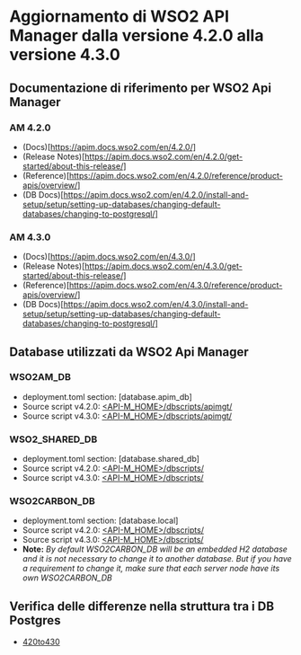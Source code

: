 # Aggiornamento di WSO2 API Manager dalla versione 4.2.0 alla versione 4.3.0

## Documentazione di riferimento per WSO2 Api Manager

### AM 4.2.0
* (Docs)[https://apim.docs.wso2.com/en/4.2.0/]
* (Release Notes)[https://apim.docs.wso2.com/en/4.2.0/get-started/about-this-release/]
* (Reference)[https://apim.docs.wso2.com/en/4.2.0/reference/product-apis/overview/]
* (DB Docs)[https://apim.docs.wso2.com/en/4.2.0/install-and-setup/setup/setting-up-databases/changing-default-databases/changing-to-postgresql/]

### AM 4.3.0
* (Docs)[https://apim.docs.wso2.com/en/4.3.0/]
* (Release Notes)[https://apim.docs.wso2.com/en/4.3.0/get-started/about-this-release/]
* (Reference)[https://apim.docs.wso2.com/en/4.3.0/reference/product-apis/overview/]
* (DB Docs)[https://apim.docs.wso2.com/en/4.3.0/install-and-setup/setup/setting-up-databases/changing-default-databases/changing-to-postgresql/]

## Database utilizzati da WSO2 Api Manager

### WSO2AM_DB
* deployment.toml section: [database.apim_db]
* Source script v4.2.0: [<API-M_HOME>/dbscripts/apimgt/](/am/wso2am-4.2.0/dbscripts/apimgt/)
* Source script v4.3.0: [<API-M_HOME>/dbscripts/apimgt/](/am/wso2am-4.3.0/dbscripts/apimgt/)

### WSO2_SHARED_DB
* deployment.toml section: [database.shared_db]
* Source script v4.2.0: [<API-M_HOME>/dbscripts/](/am/wso2am-4.2.0/dbscripts/)
* Source script v4.3.0: [<API-M_HOME>/dbscripts/](/am/wso2am-4.3.0/dbscripts/)

### WSO2CARBON_DB
* deployment.toml section: [database.local]
* Source script v4.2.0: [<API-M_HOME>/dbscripts/](/am/wso2am-4.2.0/dbscripts/)
* Source script v4.3.0: [<API-M_HOME>/dbscripts/](/am/wso2am-4.3.0/dbscripts/)
* **Note:** *By default WSO2CARBON_DB will be an embedded H2 database and it is not necessary to change it to another database. But if you have a requirement to change it, make sure that each server node have its own WSO2CARBON_DB*
        
## Verifica delle differenze nella struttura tra i DB Postgres
* [420to430](/am/420to430/db/postgres/)
